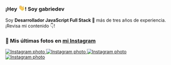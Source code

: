 <h3>¡Hey <img src="https://raw.githubusercontent.com/ABSphreak/ABSphreak/master/gifs/Hi.gif" width="20px" decondig="async">! Soy gabriedev</h3>

<p>Soy <strong>Desarrollador JavaScript Full Stack 🚀</strong> más de tres años de experiencia.<br />¡Revisa mi contenido 👇!</p>

### 📸 Mis últimas fotos en [mi Instagram](https://instagram.com/gabrie.dev)


<a href='https://instagram.com/p/C1UpuSGLQiG' target='_blank'>
  <img width='20%' src='https://instagram.fkiv3-1.fna.fbcdn.net/v/t51.2885-15/412513918_1325803934584302_4400498733289087214_n.jpg?stp=dst-jpg_e15&_nc_ht=instagram.fkiv3-1.fna.fbcdn.net&_nc_cat=106&_nc_ohc=EFBoQvOhCEkAX9LWU14&edm=APU89FABAAAA&ccb=7-5&oh=00_AfA6bj9Ff39VP_IGEDvu5h8VUNJIBdJID0K3XQi1XPxEKw&oe=65E2E300&_nc_sid=bc0c2c' alt='Instagram photo' />
</a>
<a href='https://instagram.com/p/CzMY3lzxgmx' target='_blank'>
  <img width='20%' src='https://instagram.fkiv3-1.fna.fbcdn.net/v/t51.2885-15/398916226_819142863293745_2426123683154743297_n.webp?stp=dst-jpg_e35&_nc_ht=instagram.fkiv3-1.fna.fbcdn.net&_nc_cat=109&_nc_ohc=9a5cRMvMhAUAX-05kKs&edm=APU89FABAAAA&ccb=7-5&oh=00_AfCNoEVfNSpPf_mCNFJwRJ9zLovaUiZPNBK2-lMh8BY74w&oe=65E37229&_nc_sid=bc0c2c' alt='Instagram photo' />
</a>
<a href='https://instagram.com/p/CygbQv4uqxM' target='_blank'>
  <img width='20%' src='https://instagram.fkiv3-1.fna.fbcdn.net/v/t51.2885-15/391525959_236593062741789_5868561716480810596_n.webp?stp=dst-jpg_e35&_nc_ht=instagram.fkiv3-1.fna.fbcdn.net&_nc_cat=109&_nc_ohc=2tmCyYs0ov0AX-WVYhb&edm=APU89FABAAAA&ccb=7-5&oh=00_AfC6sc28v2xhvFUgklecMbrEoGVHrePLTqcyuQPNK4V9bA&oe=65E37EE5&_nc_sid=bc0c2c' alt='Instagram photo' />
</a>
<a href='https://instagram.com/p/CxTmOF6vN8M' target='_blank'>
  <img width='20%' src='https://instagram.fkiv3-1.fna.fbcdn.net/v/t51.2885-15/378565944_323878180141713_8920720304536029091_n.jpg?stp=dst-jpg_e15&_nc_ht=instagram.fkiv3-1.fna.fbcdn.net&_nc_cat=109&_nc_ohc=xinZNFTxC1wAX9_Dgh3&edm=APU89FABAAAA&ccb=7-5&oh=00_AfAN0fjchuZmCHP20qjPVbFqmSrAYIUEefxRwBdFl1a60g&oe=65E46B58&_nc_sid=bc0c2c' alt='Instagram photo' />
</a>
